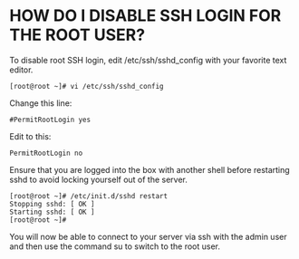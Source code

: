 # HOW DO I DISABLE SSH LOGIN FOR THE ROOT USER?

To disable root SSH login, edit /etc/ssh/sshd_config with your favorite text editor. 

```
[root@root ~]# vi /etc/ssh/sshd_config
```
Change this line:

```
#PermitRootLogin yes
```

Edit to this:
```
PermitRootLogin no
```

Ensure that you are logged into the box with another shell before restarting sshd to avoid locking yourself out of the server. 

```
[root@root ~]# /etc/init.d/sshd restart
Stopping sshd: [ OK ]
Starting sshd: [ OK ]
[root@root ~]#
```

You will now be able to connect to your server via ssh with the admin user and then use the command su to switch to the root user.